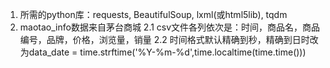 1. 所需的python库：requests, BeautifulSoup, lxml(或html5lib), tqdm
2. maotao_info数据来自茅台商城
2.1 csv文件各列依次是：时间，商品名，商品编号，品牌，价格，浏览量，销量
2.2 时间格式默认精确到秒，精确到日时改为data_date = time.strftime('%Y-%m-%d',time.localtime(time.time()))

